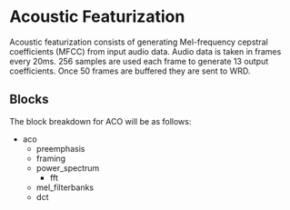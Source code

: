 # Acoustic Featurization

Acoustic featurization consists of generating Mel-frequency cepstral
coefficients (MFCC) from input audio data. Audio data is taken in frames every
20ms. 256 samples are used each frame to generate 13 output coefficients. Once
50 frames are buffered they are sent to WRD.

## Blocks

The block breakdown for ACO will be as follows:
- aco
    - preemphasis
    - framing
    - power\_spectrum
        - fft
    - mel\_filterbanks
    - dct

